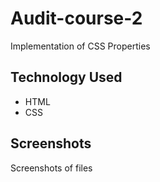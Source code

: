 # Audit-course-2

Implementation of CSS Properties

## Technology Used

- HTML
- CSS

## Screenshots

Screenshots of files
